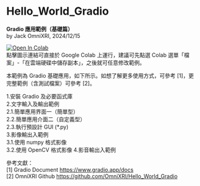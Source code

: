 # Hello_World_Gradio

**Gradio 應用範例（基礎篇）**   
by Jack OmniXRI, 2024/12/15  

[![Open In Colab](https://colab.research.google.com/assets/colab-badge.svg)](https://colab.research.google.com/github/OmniXRI/Hello_World_Gradio/blob/main/Hello_World_Gradio.ipynb)  
點擊圖示連結可直接於 Google Colab 上運行，建議可先點選 Colab 選單「檔案」-「在雲端硬碟中儲存副本」，之後就可任意修改範例。  

本範例為 Gradio 基礎應用，如下所示。如想了解更多使用方式，可參考 [1]，更完整範例（含測試檔案）可參考 [2]。  

1.安裝 Gradio 及必要函式庫  
2.文字輸入及輸出範例  
2.1.簡單應用界面一（簡單型）  
2.2.簡單應用介面二（自定義型）  
2.3.執行預設計 GUI (*.py)  
3.影像輸出入範例  
3.1.使用 numpy 格式影像  
3.2.使用 OpenCV 格式影像 4.影音輸出入範例  

參考文獻：  
[1] Gradio Document https://www.gradio.app/docs  
[2] OmniXRI Github https://github.com/OmniXRI/Hello_World_Gradio   
